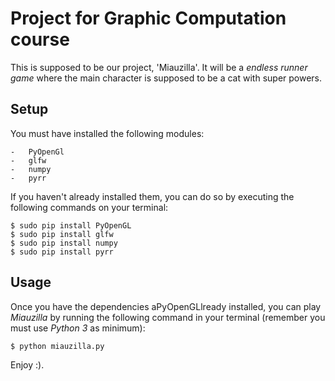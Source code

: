 # Project for Graphic Computation course

This is supposed to be our project, 'Miauzilla'. It will be a _endless runner game_ where the main character is supposed to be a cat with super powers.

## Setup
You must have installed the following modules:

    -   PyOpenGl
    -   glfw
    -   numpy
    -   pyrr

If you haven't already installed them, you can do so by executing the following commands on your terminal:

```
$ sudo pip install PyOpenGL
$ sudo pip install glfw
$ sudo pip install numpy
$ sudo pip install pyrr
```

## Usage

Once you have the dependencies aPyOpenGLlready installed, you can play _Miauzilla_ by running the following command in your terminal (remember you must use _Python 3_ as minimum):

```
$ python miauzilla.py
```

Enjoy :).